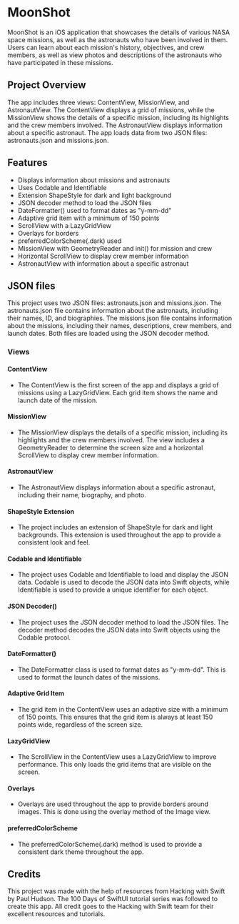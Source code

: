# MoonShot
MoonShot is an iOS application that showcases the details of various NASA space missions, as well as the astronauts who have been involved in them. Users can learn about each mission's history, objectives, and crew members, as well as view photos and descriptions of the astronauts who have participated in these missions.

## Project Overview
The app includes three views: ContentView, MissionView, and AstronautView. The ContentView displays a grid of missions, while the MissionView shows the details of a specific mission, including its highlights and the crew members involved. The AstronautView displays information about a specific astronaut. The app loads data from two JSON files: astronauts.json and missions.json.


## Features
- Displays information about missions and astronauts
- Uses Codable and Identifiable
- Extension ShapeStyle for dark and light background
- JSON decoder method to load the JSON files
- DateFormatter() used to format dates as "y-mm-dd"
- Adaptive grid item with a minimum of 150 points
- ScrollView with a LazyGridView
- Overlays for borders
- preferredColorScheme(.dark) used
- MissionView with GeometryReader and init() for mission and crew
- Horizontal ScrollView to display crew member information
- AstronautView with information about a specific astronaut

## JSON files
This project uses two JSON files: astronauts.json and missions.json. The astronauts.json file contains information about the astronauts, including their names, ID, and biographies. The missions.json file contains information about the missions, including their names, descriptions, crew members, and launch dates. Both files are loaded using the JSON decoder method.

### Views
#### ContentView
- The ContentView is the first screen of the app and displays a grid of missions using a LazyGridView. Each grid item shows the name and launch date of the mission.

#### MissionView
- The MissionView displays the details of a specific mission, including its highlights and the crew members involved. The view includes a GeometryReader to determine the screen size and a horizontal ScrollView to display crew member information.

#### AstronautView
- The AstronautView displays information about a specific astronaut, including their name, biography, and photo.

#### ShapeStyle Extension
- The project includes an extension of ShapeStyle for dark and light backgrounds. This extension is used throughout the app to provide a consistent look and feel.

#### Codable and Identifiable
- The project uses Codable and Identifiable to load and display the JSON data. Codable is used to decode the JSON data into Swift objects, while Identifiable is used to provide a unique identifier for each object.

#### JSON Decoder()
- The project uses the JSON decoder method to load the JSON files. The decoder method decodes the JSON data into Swift objects using the Codable protocol.

#### DateFormatter()
- The DateFormatter class is used to format dates as "y-mm-dd". This is used to format the launch dates of the missions.

#### Adaptive Grid Item
- The grid item in the ContentView uses an adaptive size with a minimum of 150 points. This ensures that the grid item is always at least 150 points wide, regardless of the screen size.

#### LazyGridView
- The ScrollView in the ContentView uses a LazyGridView to improve performance. This only loads the grid items that are visible on the screen.

#### Overlays
- Overlays are used throughout the app to provide borders around images. This is done using the overlay method of the Image view.

#### preferredColorScheme
- The preferredColorScheme(.dark) method is used to provide a consistent dark theme throughout the app.
## Credits
This project was made with the help of resources from Hacking with Swift by Paul Hudson. The 100 Days of SwiftUI tutorial series was followed to create this app. All credit goes to the Hacking with Swift team for their excellent resources and tutorials.
